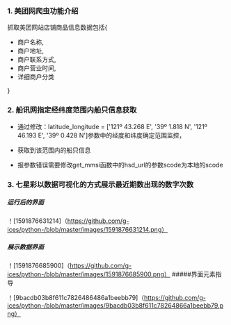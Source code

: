 ### 1. 美团网爬虫功能介绍

抓取美团网站店铺商品信息数据包括{

- 商户名称,
- 商户地址,
- 商户联系方式,
- 商户营业时间,
- 详细商户分类

}

### 2. 船讯网指定经纬度范围内船只信息获取

- 通过修改：latitude_longitude = ['121º 43.268 E', '39º 1.818 N', '121º 46.193 E', '39º 0.428 N']参数中的经度和纬度确定范围监控，

- 获取到该范围内的船只信息
- 报参数错误需要修改get_mmsi函数中的hsd_url的参数scode为本地的scode





### 3. 七星彩以数据可视化的方式展示最近期数出现的数字次数

##### 运行后的界面

！[1591876631214]（https://github.com/g-ices/python-/blob/master/images/1591876631214.png）

##### 展示数据界面

！[1591876685900]（https://github.com/g-ices/python-/blob/master/images/1591876685900.png）
#####界面元素指导

！[9bacdb03b8f611c7826486486a1beebb79]（https://github.com/g-ices/python-/blob/master/images/9bacdb03b8f611c78264866a1beebb79.png）

